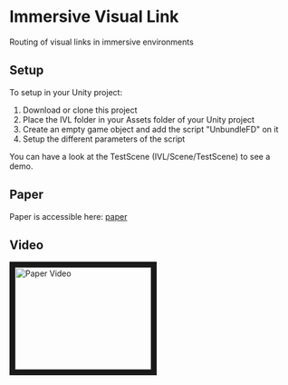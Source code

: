 # Immersive Visual Link
Routing of visual links in immersive environments

## Setup

To setup in your Unity project:
1. Download or clone this project
2. Place the IVL folder in your Assets folder of your Unity project
3. Create an empty game object and add the script "UnbundleFD" on it
4. Setup the different parameters of the script

You can have a look at the TestScene (IVL/Scene/TestScene) to see a demo.

## Paper
Paper is accessible here: [paper](https://hal.archives-ouvertes.fr/hal-02301985)

## Video

<a href="http://www.youtube.com/watch?feature=player_embedded&v=xi0wiLzIZAQ
" target="_blank"><img src="http://img.youtube.com/vi/xi0wiLzIZAQ/0.jpg" 
alt="Paper Video" width="240" height="180" border="10" /></a>
